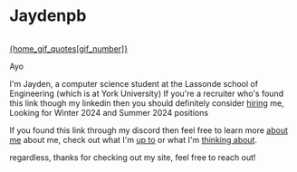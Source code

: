 <script>
 
  const home_gifs = ["https://media.tenor.com/sK6ZPrUy2hMAAAAC/izu-shaboten-animal-park-capybara.gif","https://media.tenor.com/O45wy7ceQVEAAAAd/daigo-parry-fight.gif","https://media.tenor.com/qHGyE8XvwzUAAAAC/mother3.gif","https://media.tenor.com/U5ruYqXgPWIAAAAC/luffy-baron-omatsuri.gif"]
const home_gif_quotes = ["capybara",'"Lets go Justin!!"',"Check out the site's color themes","I love one piece."]
let gif_number = Math.floor(Math.random() * home_gifs.length)
console.log("gif number",gif_number)


function swap_gif(){
    gif_number++
    if (gif_number == home_gifs.length){
        gif_number = 0
    }
}

</script>
<div class = "home-content flex flex-column ">


# Jaydenpb
<img class="home-gif mw6 w-50 h-auto" style="" src={home_gifs[gif_number]} alt="">

<a class="gif-changer" href="javascript:;" onclick="swap_gif()">{home_gif_quotes[gif_number]}</a>

Ayo 

I'm Jayden, a computer science student at the Lassonde school of Engineering (which is at York University) 
If you're a recruiter who's found this link though my linkedin then you should definitely consider [hiring](/hire) me, Looking for Winter 2024 and Summer 2024 positions

If you found this link through my discord then feel free to learn more [about me](/about) about me, check out what I'm [up to](/projects) or what I'm [thinking about](/posts).

regardless, thanks for checking out my site, feel free to reach out!

</div>
